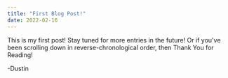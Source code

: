 ```yaml
---
title: "First Blog Post!"
date: 2022-02-16
---
```

This is my first post! Stay tuned for more entries in the future! Or if you've been scrolling down in reverse-chronological order, then Thank You for Reading!

-Dustin
